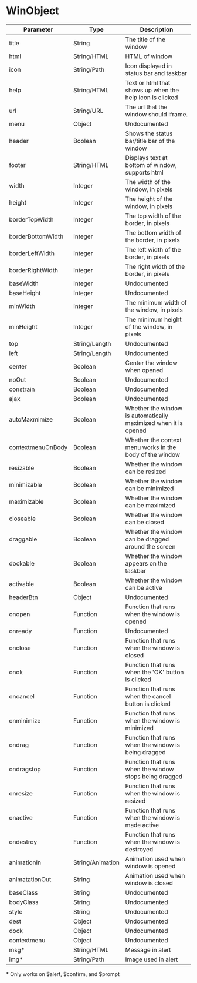 # WinObject

| Parameter         | Type             | Description                                                     |
| ----------------- | ---------------- | --------------------------------------------------------------- |
| title             | String           | The title of the window                                         |
| html              | String/HTML      | HTML of window                                                  |
| icon              | String/Path      | Icon displayed in status bar and taskbar                        |
| help              | String/HTML      | Text or html that shows up when the help icon is clicked        |
| url               | String/URL       | The url that the window should iframe.                          |
| menu              | Object           | Undocumented                                                    |
| header            | Boolean          | Shows the status bar/title bar of the window                    |
| footer            | String/HTML      | Displays text at bottom of window, supports html                |
| width             | Integer          | The width of the window, in pixels                              |
| height            | Integer          | The height of the window, in pixels                             |
| borderTopWidth    | Integer          | The top width of the border, in pixels                          |
| borderBottomWidth | Integer          | The bottom width of the border, in pixels                       |
| borderLeftWidth   | Integer          | The left width of the border, in pixels                         |
| borderRightWidth  | Integer          | The right width of the border, in pixels                        |
| baseWidth         | Integer          | Undocumented                                                    |
| baseHeight        | Integer          | Undocumented                                                    |
| minWidth          | Integer          | The minimum width of the window, in pixels                      |
| minHeight         | Integer          | The minimum height of the window, in pixels                     |
| top               | String/Length    | Undocumented                                                    |
| left              | String/Length    | Undocumented                                                    |
| center            | Boolean          | Center the window when opened                                   |
| noOut             | Boolean          | Undocumented                                                    |
| constrain         | Boolean          | Undocumented                                                    |
| ajax              | Boolean          | Undocumented                                                    |
| autoMaxmimize     | Boolean          | Whether the window is automatically maximized when it is opened |
| contextmenuOnBody | Boolean          | Whether the context menu works in the body of the window        |
| resizable         | Boolean          | Whether the window can be resized                               |
| minimizable       | Boolean          | Whether the window can be minimized                             |
| maximizable       | Boolean          | Whether the window can be maximized                             |
| closeable         | Boolean          | Whether the window can be closed                                |
| draggable         | Boolean          | Whether the window can be dragged around the screen             |
| dockable          | Boolean          | Whether the window appears on the taskbar                       |
| activable         | Boolean          | Whether the window can be active                                |
| headerBtn         | Object           | Undocumented                                                    |
| onopen            | Function         | Function that runs when the window is opened                    |
| onready           | Function         | Undocumented                                                    |
| onclose           | Function         | Function that runs when the window is closed                    |
| onok              | Function         | Function that runs when the 'OK' button is clicked              |
| oncancel          | Function         | Function that runs when the cancel button is clicked            |
| onminimize        | Function         | Function that runs when the window is minimized                 |
| ondrag            | Function         | Function that runs when the window is being dragged             |
| ondragstop        | Function         | Function that runs when the window stops being dragged          |
| onresize          | Function         | Function that runs when the window is resized                   |
| onactive          | Function         | Function that runs when the window is made active               |
| ondestroy         | Function         | Function that runs when the window is destroyed                 |
| animationIn       | String/Animation | Animation used when window is opened                            |
| animatationOut    | String           | Animation used when window is closed                            |
| baseClass         | String           | Undocumented                                                    |
| bodyClass         | String           | Undocumented                                                    |
| style             | String           | Undocumented                                                    |
| dest              | Object           | Undocumented                                                    |
| dock              | Object           | Undocumented                                                    |
| contextmenu       | Object           | Undocumented                                                    |
| msg\*             | String/HTML      | Message in alert                                                |
| img\*             | String/Path      | Image used in alert                                             |

\* Only works on $alert, $confirm, and $prompt
